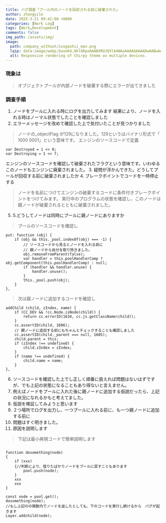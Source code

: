 ```yaml
---
title: バグ調査「プール内のノードを回収される前に破棄された」
author: zhangyile
date: 2025-3-21 09:42:00 +0800
categories: [Work Log]
tags: [Work,Development]
comments: false
img_path: /assets/img/
image:
  path: company_without/isogashii_man.png
  lqip: data:image/webp;base64,UklGRpoAAABXRUJQVlA4WAoAAAAQAAAADwAABwAAQUxQSDIAAAARL0AmbZurmr57yyIiqE8oiG0bejIYEQTgqiDA9vqnsUSI6H+oAERp2HZ65qP/VIAWAFZQOCBCAAAA8AEAnQEqEAAIAAVAfCWkAALp8sF8rgRgAP7o9FDvMCkMde9PK7euH5M1m6VWoDXf2FkP3BqV0ZYbO6NA/VFIAAAA
  alt: Responsive rendering of Chirpy theme on multiple devices.
---
```


### 現象は
> オブジェクトプールが内部ノードを破棄する際にエラーが出てきました

### 調査手順
1. ノードをプールに入れる時にログを出力してみます
結果により、ノードを入れる時はノーマル状態でしたことを確認しました
2. エラーメッセージを改めて確認した上で気付いたことが見つかりました
> ノードの_objectFlag が129になりました。129というはバイナリ形式で「 1000 0001」という意味です。
> エンジンのソースコードで定義
```
var Destroyed = 1 << 0;
var Destroying = 1 << 7;
```
エンジンのソースコードを確認して破棄されたフラグという意味です。いわゆるこのノードもエンジンに廃棄されました。
3. 疑問が浮かんできた。どうしてプールが回収する前に破棄されましたか
4. ブレークポイントでコードを一時停止する
> ノードを名前につけてエンジンの破棄するコードに条件付きブレークポイントをつけてみます。
> 実行中のプログラムの状態を確認し、このノードは親ノードが破棄されるとともに破棄されました。
5. 5.どうしてノードは同時にプールに親ノードにありますか
> プールのソースコードを確認し
```
put: function (obj) {
    if (obj && this._pool.indexOf(obj) === -1) {
        // ソースコードから見るとノードを入れる前に
        // 親ノードから自分を取り除きました。
        obj.removeFromParent(false);
        var handler = this.poolHandlerComp ? obj.getComponent(this.poolHandlerComp) : null;
        if (handler && handler.unuse) {
            handler.unuse();
        }
        this._pool.push(obj);
    }
},
```
> 次は親ノードに追加するコードを確認し
```
addChild (child, zIndex, name) {
    if (CC_DEV && !cc.Node.isNode(child)) {
        return cc.errorID(1634, cc.js.getClassName(child));
    }
    cc.assertID(child, 1606);
    // 親ノードに追加する前にもちゃんとチェックすることも確認しました
    cc.assertID(child._parent === null, 1605);
    child.parent = this;
    if (zIndex !== undefined) {
        child.zIndex = zIndex;
    }
    if (name !== undefined) {
        child.name = name;
    }
},
```
6. ソースコードを確認した上でし正しく順番に扱えれば問題はないはずですが、でも上記の状態になることもあり得ないと言えません。
7. 例えばノードをプールに入れた後に親ノードに追加する仮説だったら、上記の状況になれるかもと考えてました。
8. 仮説を検証してみようと思います
9. ２つ場所でログを出力し、一つプールに入れる前に、も一つ親ノードに追加する前に
10. 問題はすぐ明きました。
11. 原因を説明します
> 下記は最小再現コードで簡単説明します

```

function dosomething(node)
{
    if (xxx)
    {//判断により、借りたばかりノードをプールに戻すこともあります
        pool.push(node);
    }
    xxx
    xxx
}

const node = pool.get();
dosomething(node);
//もし上記のの関数内でノードを返したとしても、下のコードを実行し続けるから　バグが起きます
Layer.addchild(node);


```